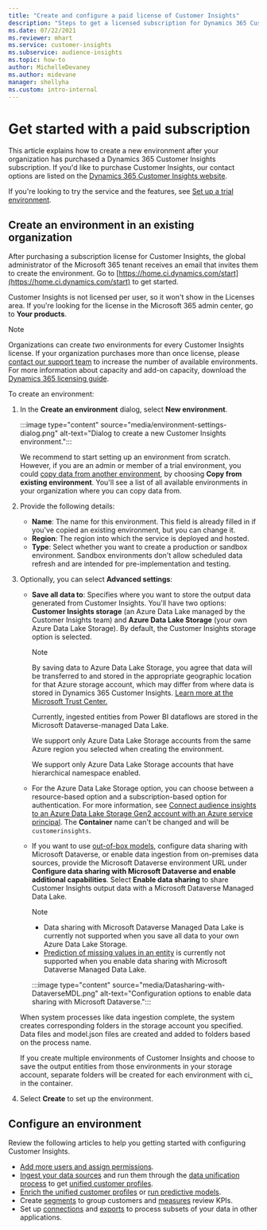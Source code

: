 ```yaml
---
title: "Create and configure a paid license of Customer Insights"
description: "Steps to get a licensed subscription for Dynamics 365 Customer Insights and configure it."
ms.date: 07/22/2021
ms.reviewer: mhart
ms.service: customer-insights
ms.subservice: audience-insights
ms.topic: how-to
author: MichelleDevaney
ms.author: midevane
manager: shellyha
ms.custom: intro-internal
---
```


# Get started with a paid subscription

This article explains how to create a new environment after your organization has purchased a Dynamics 365 Customer Insights subscription. If you'd like to purchase Customer Insights, our contact options are listed on the [Dynamics 365 Customer Insights website](https://dynamics.microsoft.com/ai/customer-insights/). 

If you're looking to try the service and the features, see [Set up a trial environment](get-started-trial.md).

## Create an environment in an existing organization

After purchasing a subscription license for Customer Insights, the global administrator of the Microsoft 365 tenant receives an email that invites them to create the environment. Go to [https://home.ci.dynamics.com/start](https://home.ci.dynamics.com/start) to get started. 

Customer Insights is not licensed per user, so it won't show in the Licenses area. If you're looking for the license in the Microsoft 365 admin center, go to **Your products**. 

> [!NOTE]
> Organizations can create *two* environments for every Customer Insights license. If your organization purchases more than once license, please [contact our support team](https://go.microsoft.com/fwlink/?linkid=2079641) to increase the number of available environments. For more information about capacity and add-on capacity, download the [Dynamics 365 licensing guide](https://go.microsoft.com/fwlink/?LinkId=866544).

To create an environment:

1. In the **Create an environment** dialog, select **New environment**.

   :::image type="content" source="media/environment-settings-dialog.png" alt-text="Dialog to create a new Customer Insights environment.":::

   We recommend to start setting up an environment from scratch. However, if you are an admin or member of a trial environment, you could [copy data from another environment](manage-environments.md#copy-the-environment-configuration), by choosing **Copy from existing environment**. You'll see a list of all available environments in your organization where you can copy data from.

1. Provide the following details:
   - **Name**: The name for this environment. This field is already filled in if you've copied an existing environment, but you can change it.
   - **Region**: The region into which the service is deployed and hosted.
   - **Type**: Select whether you want to create a production or sandbox environment. Sandbox environments don't allow scheduled data refresh and are intended for pre-implementation and testing.
   
1. Optionally, you can select **Advanced settings**:

   - **Save all data to**: Specifies where you want to store the output data generated from Customer Insights. You'll have two options: **Customer Insights storage** (an Azure Data Lake managed by the Customer Insights team) and **Azure Data Lake Storage** (your own Azure Data Lake Storage). By default, the Customer Insights storage option is selected.

     > [!NOTE]
     > By saving data to Azure Data Lake Storage, you agree that data will be transferred to and stored in the appropriate geographic location for that Azure storage account, which may differ from where data is stored in Dynamics 365 Customer Insights. [Learn more at the Microsoft Trust Center.](https://www.microsoft.com/trust-center)
     >
     > Currently, ingested entities from Power BI dataflows are stored in the Microsoft Dataverse-managed Data Lake. 
     > 
     > We support only Azure Data Lake Storage accounts from the same Azure region you selected when creating the environment. 
     > 
     > We support only Azure Data Lake Storage accounts that have hierarchical namespace enabled.


   - For the Azure Data Lake Storage option, you can choose between a resource-based option and a subscription-based option for authentication. For more information, see [Connect audience insights to an Azure Data Lake Storage Gen2 account with an Azure service principal](connect-service-principal.md). The **Container** name can't be changed and will be `customerinsights`.
   
   - If you want to use [out-of-box models](predictions-overview.md#out-of-box-models), configure data sharing with Microsoft Dataverse, or enable data ingestion from on-premises data sources, provide the Microsoft Dataverse environment URL under **Configure data sharing with Microsoft Dataverse and enable additional capabilities**. Select **Enable data sharing** to share Customer Insights output data with a Microsoft Dataverse Managed Data Lake.

     > [!NOTE]
     > - Data sharing with Microsoft Dataverse Managed Data Lake is currently not supported when you save all data to your own Azure Data Lake Storage.
     > - [Prediction of missing values in an entity](predictions.md) is currently not supported when you enable data sharing with Microsoft Dataverse Managed Data Lake.

     :::image type="content" source="media/Datasharing-with-DataverseMDL.png" alt-text="Configuration options to enable data sharing with Microsoft Dataverse.":::

   When system processes like data ingestion complete, the system creates corresponding folders in the storage account you specified. Data files and model.json files are created and added to folders based on the process name.

   If you create multiple environments of Customer Insights and choose to save the output entities from those environments in your storage account, separate folders will be created for each environment with ci_<environmentid> in the container.

1. Select **Create** to set up the environment. 

## Configure an environment

Review the following articles to help you getting started with configuring Customer Insights. 

- [Add more users and assign permissions](permissions.md).
- [Ingest your data sources](data-sources.md) and run them through the [data unification process](data-unification.md) to get [unified customer profiles](customer-profiles.md).
- [Enrich the unified customer profiles](enrichment-hub.md) or [run predictive models](predictions-overview.md).
- Create [segments](segments.md) to group customers and [measures](measures.md) review KPIs.
- Set up [connections](connections.md) and [exports](export-destinations.md) to process subsets of your data in other applications.
